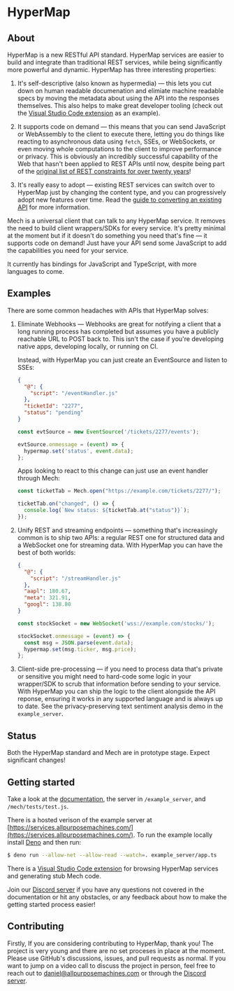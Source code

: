 # HyperMap

## About

HyperMap is a new RESTful API standard.
HyperMap services are easier to build and integrate than traditional REST services, while being significantly more powerful and dynamic.
HyperMap has three interesting properties:

1. It's self-descriptive (also known as hypermedia) — this lets you cut down on human readable documenation
   and elimiate machine readable specs by moving the metadata about using the API into the responses themselves. This also
   helps to make great developer tooling (check out the
   [Visual Studio Code extension](https://marketplace.visualstudio.com/items?itemName=all-purpose-machines.apm-explorer) as an example).

2. It supports code on demand — this means that you can send JavaScript or WebAssembly to the client to execute there, letting you do things like reacting to asynchronous data using
   `fetch`, SSEs, or WebSockets, or even moving whole computations to the client to improve
   performance or privacy. This is obviously an incredibly successful capability of the Web
   that hasn't been applied to REST APIs until now, despite being part of the [original list of REST constraints for over twenty years](https://en.wikipedia.org/wiki/REST#Code_on_demand_(optional))!

3. It's really easy to adopt — existing REST services can switch over to HyperMap just by changing the content type, and you can progressively adopt new features over time. Read the 
  [guide to converting an existing API](https://docs.allpurposemachines.com/converting-an-api/) for more information.

Mech is a universal client that can talk to any HyperMap service. It removes the need to build client wrappers/SDKs for every service. It's pretty minimal at the moment but if it
doesn't do something you need that's fine — it supports code on demand! Just have your API
send some JavaScript to add the capabilities you need for your service.

It currently has bindings for JavaScript and TypeScript, with more languages to come.

## Examples

There are some common headaches with APIs that HyperMap solves:

1.  Eliminate Webhooks — Webhooks are great for notifying a client that a long running process has completed but assumes you have a publicly reachable URL to POST back to. This
    isn't the case if you're developing native apps, developing locally, or running on CI.

    Instead, with HyperMap you can just create an EventSource and listen to SSEs:

    ```json
    {
      "@": {
        "script": "/eventHandler.js"
      },
      "ticketId": "2277",
      "status": "pending"
    }
    ```

    ```js
    const evtSource = new EventSource('/tickets/2277/events');

    evtSource.onmessage = (event) => {
      hypermap.set('status', event.data);
    };
    ```

    Apps looking to react to this change can just use an event handler through Mech:
    ```js
    const ticketTab = Mech.open("https://example.com/tickets/2277/");

    ticketTab.on("changed", () => {
      console.log(`New status: ${ticketTab.at("status")}`);
    });
    ```

2.  Unify REST and streaming endpoints — something that's increasingly common is to ship
    two APIs: a regular REST one for structured data and a WebSocket one for streaming data.
    With HyperMap you can have the best of both worlds:

    ```json
    {
      "@": {
        "script": "/streamHandler.js"
      },
      "aapl": 180.67,
      "meta": 321.91,
      "googl": 138.80
    }
    ```

    ```js
    const stockSocket = new WebSocket('wss://example.com/stocks/');

    stockSocket.onmessage = (event) => {
      const msg = JSON.parse(event.data);
      hypermap.set(msg.ticker, msg.price);
    };
    ```

3.  Client-side pre-processing — if you need to process data that's private or sensitive you
    might need to hard-code some logic in your wrapper/SDK to scrub that information before
    sending to your service. With HyperMap you can ship the logic to the client alongside the
    API reponse, ensuring it works in any supported language and is always up to date. See
    the privacy-preserving text sentiment analysis demo in the `example_server`.

## Status

Both the HyperMap standard and Mech are in prototype stage. Expect significant changes!

## Getting started

Take a look at the [documentation](https://docs.allpurposemachines.com/), the server in `/example_server`, and `/mech/tests/test.js`.

There is a hosted verison of the example server at [https://services.allpurposemachines.com/](https://services.allpurposemachines.com/). To run the example locally install [Deno](https://deno.com/runtime) and then run:

```sh
$ deno run --allow-net --allow-read --watch=. example_server/app.ts
```

There is a [Visual Studio Code extension](https://marketplace.visualstudio.com/items?itemName=all-purpose-machines.apm-explorer) for browsing HyperMap services and generating stub Mech code.

Join our [Discord server](https://discord.gg/csYd9ZU6Ng) if you have any questions not
covered in the documentation or hit any obstacles, or any feedback about how to make the
getting started process easier!

## Contributing

Firstly, If you are considering contributing to HyperMap, thank you!
The project is very young and there are no set proceses in place at the moment.
Please use GitHub's discussions, issues, and pull requests as normal.
If you want to jump on a video call to discuss the project in person, feel free to reach out to daniel@allpurposemachines.com or through the [Discord server](https://discord.gg/csYd9ZU6Ng).
